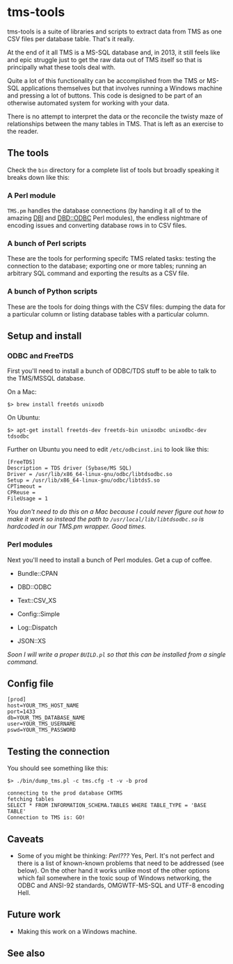 tms-tools
==

tms-tools is a suite of libraries and scripts to extract data from TMS as one
CSV files per database table. That's it really.

At the end of it all TMS is a MS-SQL database and, in 2013, it still feels like
and epic struggle just to get the raw data out of TMS itself so that is
principally what these tools deal with.

Quite a lot of this functionality can be accomplished from the TMS or MS-SQL
applications themselves but that involves running a Windows machine and pressing
a lot of buttons. This code is designed to be part of an otherwise automated
system for working with your data.

There is no attempt to interpret the data or the reconcile the twisty maze of
relationships between the many tables in TMS. That is left as an exercise to the
reader.

The tools
--

Check the `bin` directory for a complete list of tools but broadly speaking it
breaks down like this:

### A Perl module

`TMS.pm` handles the database connections (by handing it all of to the amazing
[DBI]() and [DBD::ODBC]() Perl modules), the endless nightmare of encoding
issues and converting database rows in to CSV files.

### A bunch of Perl scripts

These are the tools for performing specifc TMS related tasks: testing the
connection to the database; exporting one or more tables; running an arbitrary
SQL command and exporting the results as a CSV file.

### A bunch of Python scripts

These are the tools for doing things with the CSV files: dumping the data for a
particular column or listing database tables with a particular column.

Setup and install
--

### ODBC and FreeTDS

First you'll need to install a bunch of ODBC/TDS stuff to be able to talk to the
TMS/MSSQL database.

On a Mac:

	$> brew install freetds unixodb

On Ubuntu:

	$> apt-get install freetds-dev freetds-bin unixodbc unixodbc-dev tdsodbc

Further on Ubuntu you need to edit `/etc/odbcinst.ini` to look like this:

	[FreeTDS]
	Description = TDS driver (Sybase/MS SQL)
	Driver = /usr/lib/x86_64-linux-gnu/odbc/libtdsodbc.so
	Setup = /usr/lib/x86_64-linux-gnu/odbc/libtdsS.so
	CPTimeout =
	CPReuse =
	FileUsage = 1

_You don't need to do this on a Mac because I could never figure out how to make it
work so instead the path to `/usr/local/lib/libtdsodbc.so` is hardcoded in our
TMS.pm wrapper. Good times._ 

### Perl modules

Next you'll need to install a bunch of Perl modules. Get a cup of coffee.

* Bundle::CPAN

* DBD::ODBC

* Text::CSV_XS

* Config::Simple

* Log::Dispatch

* JSON::XS

_Soon I will write a proper `BUILD.pl` so that this can be installed from a
single command._

Config file
--

	[prod]
	host=YOUR_TMS_HOST_NAME
	port=1433
	db=YOUR_TMS_DATABASE_NAME
	user=YOUR_TMS_USERNAME
	pswd=YOUR_TMS_PASSWORD

Testing the connection
--

You should see something like this:

	$> ./bin/dump_tms.pl -c tms.cfg -t -v -b prod

	connecting to the prod database CHTMS
	fetching tables
	SELECT * FROM INFORMATION_SCHEMA.TABLES WHERE TABLE_TYPE = 'BASE TABLE'
	Connection to TMS is: GO!

Caveats
--

* Some of you might be thinking: _Perl???_ Yes, Perl. It's not perfect and there
is a list of known-known problems that need to be addressed (see below). On the
other hand it works unlike most of the other options which fail somewhere in the
toxic soup of Windows networking, the ODBC and ANSI-92 standards, OMGWTF-MS-SQL
and UTF-8 encoding Hell.

Future work
--

* Making this work on a Windows machine.

See also
--
